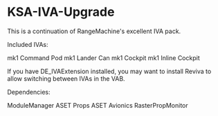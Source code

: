 # KSA-IVA-Upgrade

This is a continuation of RangeMachine's excellent IVA pack.

Included IVAs:

mk1 Command Pod
mk1 Lander Can
mk1 Cockpit
mk1 Inline Cockpit

If you have DE_IVAExtension installed, you may want to install Reviva to allow switching between IVAs in the VAB.

Dependencies:

ModuleManager
ASET Props
ASET Avionics
RasterPropMonitor